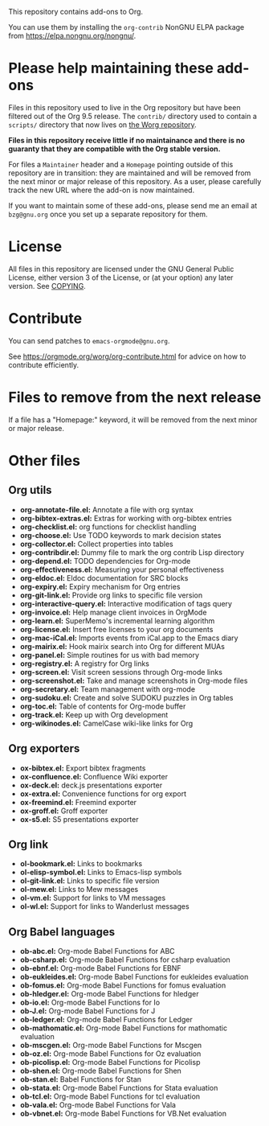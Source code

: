 This repository contains add-ons to Org.

You can use them by installing the `org-contrib` NonGNU ELPA package
from <https://elpa.nongnu.org/nongnu/>.


# Please help maintaining these add-ons

Files in this repository used to live in the Org repository but have
been filtered out of the Org 9.5 release.  The `contrib/` directory used
to contain a `scripts/` directory that now lives on [the Worg repository](https://code.orgmode.org/bzg/worg/src/master/code).

**Files in this repository receive little if no maintainance and there
is no guaranty that they are compatible with the Org stable version.**

For files a `Maintainer` header and a `Homepage` pointing outside of this
repository are in transition: they are maintained and will be removed
from the next minor or major release of this repository.  As a user,
please carefully track the new URL where the add-on is now maintained.

If you want to maintain some of these add-ons, please send me an email
at `bzg@gnu.org` once you set up a separate repository for them.


# License

All files in this repository are licensed under the GNU General Public
License, either version 3 of the License, or (at your option) any
later version.  See [COPYING](COPYING).


# Contribute

You can send patches to `emacs-orgmode@gnu.org`.

See <https://orgmode.org/worg/org-contribute.html> for advice on how to
contribute efficiently.


# Files to remove from the next release

If a file has a "Homepage:" keyword, it will be removed from the next
minor or major release.


# Other files


## Org utils

-   **org-annotate-file.el:** Annotate a file with org syntax
-   **org-bibtex-extras.el:** Extras for working with org-bibtex entries
-   **org-checklist.el:** org functions for checklist handling
-   **org-choose.el:** Use TODO keywords to mark decision states
-   **org-collector.el:** Collect properties into tables
-   **org-contribdir.el:** Dummy file to mark the org contrib Lisp directory
-   **org-depend.el:** TODO dependencies for Org-mode
-   **org-effectiveness.el:** Measuring your personal effectiveness
-   **org-eldoc.el:** Eldoc documentation for SRC blocks
-   **org-expiry.el:** Expiry mechanism for Org entries
-   **org-git-link.el:** Provide org links to specific file version
-   **org-interactive-query.el:** Interactive modification of tags query
-   **org-invoice.el:** Help manage client invoices in OrgMode
-   **org-learn.el:** SuperMemo's incremental learning algorithm
-   **org-license.el:** Insert free licenses to your org documents
-   **org-mac-iCal.el:** Imports events from iCal.app to the Emacs diary
-   **org-mairix.el:** Hook mairix search into Org for different MUAs
-   **org-panel.el:** Simple routines for us with bad memory
-   **org-registry.el:** A registry for Org links
-   **org-screen.el:** Visit screen sessions through Org-mode links
-   **org-screenshot.el:** Take and manage screenshots in Org-mode files
-   **org-secretary.el:** Team management with org-mode
-   **org-sudoku.el:** Create and solve SUDOKU puzzles in Org tables
-   **org-toc.el:** Table of contents for Org-mode buffer
-   **org-track.el:** Keep up with Org development
-   **org-wikinodes.el:** CamelCase wiki-like links for Org


## Org exporters

-   **ox-bibtex.el:** Export bibtex fragments
-   **ox-confluence.el:** Confluence Wiki exporter
-   **ox-deck.el:** deck.js presentations exporter
-   **ox-extra.el:** Convenience functions for org export
-   **ox-freemind.el:** Freemind exporter
-   **ox-groff.el:** Groff exporter
-   **ox-s5.el:** S5 presentations exporter


## Org link

-   **ol-bookmark.el:** Links to bookmarks
-   **ol-elisp-symbol.el:** Links to Emacs-lisp symbols
-   **ol-git-link.el:** Links to specific file version
-   **ol-mew.el:** Links to Mew messages
-   **ol-vm.el:** Support for links to VM messages
-   **ol-wl.el:** Support for links to Wanderlust messages


## Org Babel languages

-   **ob-abc.el:** Org-mode Babel Functions for ABC
-   **ob-csharp.el:** Org-mode Babel Functions for csharp evaluation
-   **ob-ebnf.el:** Org-mode Babel Functions for EBNF
-   **ob-eukleides.el:** Org-mode Babel Functions for eukleides evaluation
-   **ob-fomus.el:** Org-mode Babel Functions for fomus evaluation
-   **ob-hledger.el:** Org-mode Babel Functions for hledger
-   **ob-io.el:** Org-mode Babel Functions for Io
-   **ob-J.el:** Org-mode Babel Functions for J
-   **ob-ledger.el:** Org-mode Babel Functions for Ledger
-   **ob-mathomatic.el:** Org-mode Babel Functions for mathomatic evaluation
-   **ob-mscgen.el:** Org-mode Babel Functions for Mscgen
-   **ob-oz.el:** Org-mode Babel Functions for Oz evaluation
-   **ob-picolisp.el:** Org-mode Babel Functions for Picolisp
-   **ob-shen.el:** Org-mode Babel Functions for Shen
-   **ob-stan.el:** Babel Functions for Stan
-   **ob-stata.el:** Org-mode Babel Functions for Stata evaluation
-   **ob-tcl.el:** Org-mode Babel Functions for tcl evaluation
-   **ob-vala.el:** Org-mode Babel Functions for Vala
-   **ob-vbnet.el:** Org-mode Babel Functions for VB.Net evaluation

